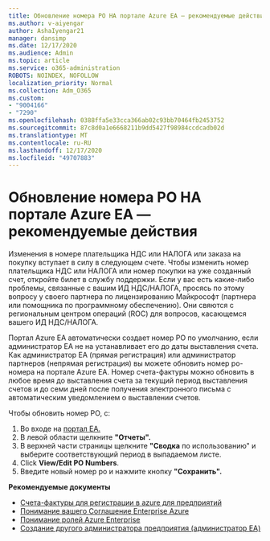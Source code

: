 ```yaml
---
title: Обновление номера PO НА портале Azure EA — рекомендуемые действия
ms.author: v-aiyengar
author: AshaIyengar21
manager: dansimp
ms.date: 12/17/2020
ms.audience: Admin
ms.topic: article
ms.service: o365-administration
ROBOTS: NOINDEX, NOFOLLOW
localization_priority: Normal
ms.collection: Adm_O365
ms.custom:
- "9004166"
- "7290"
ms.openlocfilehash: 0388ffa5e33cca366ab02c93bb70464fb2453752
ms.sourcegitcommit: 87c8d0a1e6668211b9dd5427f98984ccdcadb02d
ms.translationtype: MT
ms.contentlocale: ru-RU
ms.lasthandoff: 12/17/2020
ms.locfileid: "49707883"
---
```

# <a name="update-po-number-in-azure-ea-portal---recommended-steps"></a>Обновление номера PO НА портале Azure EA — рекомендуемые действия

Изменения в номере плательщика НДС или НАЛОГА или заказа на покупку вступает в силу в следующем счете. Чтобы изменить номер плательщика НДС или НАЛОГА или номер покупки на уже созданный счет, откройте билет в службу поддержки. Если у вас есть какие-либо проблемы, связанные с вашим ИД НДС/НАЛОГА, просясь по этому вопросу у своего партнера по лицензированию Майкрософт (партнера или помощника по программному обеспечению). Они свяются с региональным центром операций (ROC) для вопросов, касающемся вашего ИД НДС/НАЛОГА. 

Портал Azure EA автоматически создает номер PO по умолчанию, если администратор EA не на устанавливает его до даты выставления счета. Как администратор EA (прямая регистрация) или администратор партнеров (непрямая регистрация) вы можете обновить номер po-номера на портале Azure EA. Номер счета-фактуры можно обновить в любое время до выставления счета за текущий период выставления счетов и до семи дней после получения электронного письма с автоматическим уведомлением о выставлении счетов.    

Чтобы обновить номер PO, с:

1. Во входе на [портал EA.](https://ea.azure.com/)
1. В левой области щелкните **"Отчеты".**
1. В верхней части страницы щелкните **"Сводка** по использованию" и выберите соответствующий период в выпадаемом листе.
1. Click **View/Edit PO Numbers**.
1. Введите новый номер po и нажмите кнопку **"Сохранить".**

**Рекомендуемые документы** 

- [Счета-фактуры для регистрации в azure для предприятий](https://docs.microsoft.com/azure/billing/billing-ea-portal-enrollment-invoices) 
- [Понимание вашего Соглашение Enterprise Azure](https://docs.microsoft.com/azure/billing/billing-understand-your-bill-ea)  
- [Понимание ролей Azure Enterprise](https://docs.microsoft.com/azure/billing/billing-understand-your-bill-ea) 
- [Создание другого администратора предприятия (администратор EA)](https://docs.microsoft.com/azure/cost-management-billing/manage/ea-portal-administration#create-another-enterprise-administrator) 
